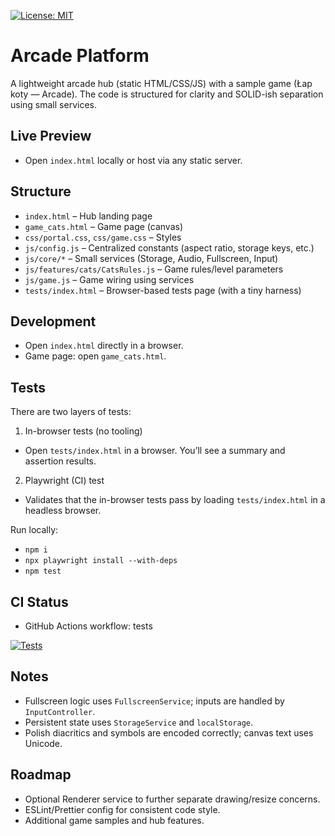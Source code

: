 [![License: MIT](https://img.shields.io/badge/License-MIT-yellow.svg)](https://opensource.org/licenses/MIT)
# Arcade Platform

A lightweight arcade hub (static HTML/CSS/JS) with a sample game (Łap koty — Arcade). The code is structured for clarity and SOLID-ish separation using small services.

## Live Preview
- Open `index.html` locally or host via any static server.

## Structure
- `index.html` – Hub landing page
- `game_cats.html` – Game page (canvas)
- `css/portal.css`, `css/game.css` – Styles
- `js/config.js` – Centralized constants (aspect ratio, storage keys, etc.)
- `js/core/*` – Small services (Storage, Audio, Fullscreen, Input)
- `js/features/cats/CatsRules.js` – Game rules/level parameters
- `js/game.js` – Game wiring using services
- `tests/index.html` – Browser-based tests page (with a tiny harness)

## Development
- Open `index.html` directly in a browser.
- Game page: open `game_cats.html`.

## Tests
There are two layers of tests:

1) In-browser tests (no tooling)
- Open `tests/index.html` in a browser. You’ll see a summary and assertion results.

2) Playwright (CI) test
- Validates that the in-browser tests pass by loading `tests/index.html` in a headless browser.

Run locally:
- `npm i`
- `npx playwright install --with-deps`
- `npm test`

## CI Status
- GitHub Actions workflow: tests

[![Tests](https://github.com/krzysztofcal/arcadePlatform/actions/workflows/tests.yml/badge.svg?branch=main)](https://github.com/krzysztofcal/arcadePlatform/actions/workflows/tests.yml)

## Notes
- Fullscreen logic uses `FullscreenService`; inputs are handled by `InputController`.
- Persistent state uses `StorageService` and `localStorage`.
- Polish diacritics and symbols are encoded correctly; canvas text uses Unicode.

## Roadmap
- Optional Renderer service to further separate drawing/resize concerns.
- ESLint/Prettier config for consistent code style.
- Additional game samples and hub features.
